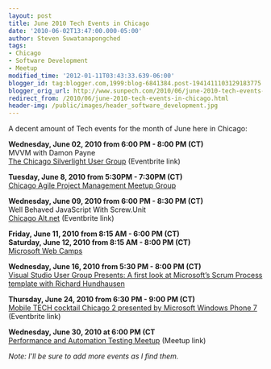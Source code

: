 ```yaml
---
layout: post
title: June 2010 Tech Events in Chicago
date: '2010-06-02T13:47:00.000-05:00'
author: Steven Suwatanapongched
tags:
- Chicago
- Software Development
- Meetup
modified_time: '2012-01-11T03:43:33.639-06:00'
blogger_id: tag:blogger.com,1999:blog-6841384.post-1941411103129183775
blogger_orig_url: http://www.sunpech.com/2010/06/june-2010-tech-events-in-chicago.html
redirect_from: /2010/06/june-2010-tech-events-in-chicago.html
header-img: /public/images/header_software_development.jpg
---
```


A decent amount of Tech events for the month of June here in Chicago:

<b>Wednesday, June 02, 2010 from 6:00 PM - 8:00 PM (CT)</b><br />
MVVM with Damon Payne<br />
<a href="http://chicagosilverlight.eventbrite.com/">The Chicago Silverlight User Group</a> (Eventbrite link)

<b>Tuesday, June 8, 2010 from 5:30PM - 7:30PM (CT)</b><br />
<a href="http://www.meetup.com/Chicago-APM">Chicago Agile Project Management Meetup Group</a>

<b>Wednesday, June 09, 2010 from 6:00 PM - 8:30 PM (CT)</b><br />
Well Behaved JavaScript With Screw.Unit<br />
<a href="http://altnetchicago-groupsite.eventbrite.com/">Chicago Alt.net</a> (Eventbrite link)

<b>Friday, June 11, 2010 from 8:15 AM - 6:00 PM (CT)</b><br />
<b>Saturday, June 12, 2010 from 8:15 AM - 8:00 PM (CT)</b><br />
<a href="http://www.msregistration.com/content/eventselection.asp?eventid=22557&amp;CcpSubsiteID=181&amp;vdid=432">Microsoft Web Camps</a>

<b>Wednesday, June 16, 2010 from 5:30 PM - 8:00 PM (CT)</b><br />
<a href="https://msevents.microsoft.com/CUI/EventDetail.aspx?EventID=1032454984&amp;Culture=en-US">Visual Studio User Group Presents: A first look at Microsoft’s Scrum Process template with Richard Hundhausen</a>

<b>Thursday, June 24, 2010 from 6:30 PM - 9:00 PM (CT)</b><br />
<a href="http://mobiletechcocktailchicago2.eventbrite.com/">Mobile TECH cocktail Chicago 2 presented by Microsoft Windows Phone 7</a> (Eventbrite link)

<b>Wednesday, June 30, 2010 at 6:00 PM (CT</b><br />
<a href="http://www.meetup.com/QAtools/">Performance and Automation Testing Meetup</a> (Meetup link)

<i>Note: I'll be sure to add more events as I find them.</i>
